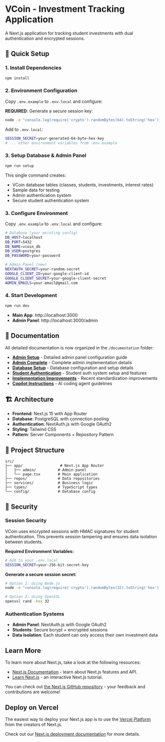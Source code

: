 # VCoin - Investment Tracking Application

A Next.js application for tracking student investments with dual authentication and encrypted sessions.

## 🚀 Quick Setup

### 1. Install Dependencies
```bash
npm install
```

### 2. Environment Configuration
Copy `.env.example` to `.env.local` and configure:

**REQUIRED**: Generate a secure session key:
```bash
node -e "console.log(require('crypto').randomBytes(64).toString('hex'))"
```

Add to `.env.local`:
```bash
SESSION_SECRET=your-generated-64-byte-hex-key
# ... other environment variables from .env.example
```

### 3. Setup Database & Admin Panel
```bash
npm run setup
```
This single command creates:
- VCoin database tables (classes, students, investments, interest rates)
- Sample data for testing
- Admin authentication system
- Secure student authentication system

### 3. Configure Environment
Copy `.env.example` to `.env.local` and configure:
```bash
# Database (your existing config)
DB_HOST=localhost
DB_PORT=5432
DB_NAME=vcoin_db
DB_USER=postgres
DB_PASSWORD=your-password

# Admin Panel (new)
NEXTAUTH_SECRET=your-random-secret
GOOGLE_CLIENT_ID=your-google-client-id
GOOGLE_CLIENT_SECRET=your-google-client-secret
ADMIN_EMAILS=your-email@gmail.com
```

### 4. Start Development
```bash
npm run dev
```

- **Main App**: http://localhost:3000
- **Admin Panel**: http://localhost:3000/admin

## 📖 Documentation

All detailed documentation is now organized in the `/documentation` folder:

- **[Admin Setup](documentation/ADMIN_SETUP.md)** - Detailed admin panel configuration guide
- **[Admin Complete](documentation/ADMIN_COMPLETE.md)** - Complete admin implementation details  
- **[Database Setup](documentation/DATABASE.md)** - Database configuration and setup details
- **[Student Authentication](documentation/STUDENT_AUTH_SETUP.md)** - Student auth system setup and features
- **[Implementation Improvements](documentation/IMPLEMENTATION_IMPROVEMENTS.md)** - Recent standardization improvements
- **[Copilot Instructions](documentation/copilot-instructions.md)** - AI coding agent guidelines

## 🏗️ Architecture

- **Frontend**: Next.js 15 with App Router
- **Database**: PostgreSQL with connection pooling
- **Authentication**: NextAuth.js with Google OAuth2
- **Styling**: Tailwind CSS
- **Pattern**: Server Components + Repository Pattern

## 📁 Project Structure

```
src/
├── app/                 # Next.js App Router
│   ├── admin/          # Admin panel
│   └── page.tsx        # Main application
├── repos/              # Data repositories
├── services/           # Business logic
├── types/              # TypeScript types
└── config/             # Database config
```

## 🔐 Security

### Session Security
VCoin uses encrypted sessions with HMAC signatures for student authentication. This prevents session tampering and ensures data isolation between students.

**Required Environment Variables:**
```bash
# Add to your .env.local
SESSION_SECRET=your-256-bit-secret-key
```

**Generate a secure session secret:**
```bash
# Option 1: Using Node.js
node -e "console.log(require('crypto').randomBytes(32).toString('hex'))"

# Option 2: Using OpenSSL
openssl rand -hex 32
```

### Authentication Systems
- **Admin Panel**: NextAuth.js with Google OAuth2
- **Students**: Secure bcrypt + encrypted sessions
- **Data Isolation**: Each student can only access their own investment data

## Learn More

To learn more about Next.js, take a look at the following resources:

- [Next.js Documentation](https://nextjs.org/docs) - learn about Next.js features and API.
- [Learn Next.js](https://nextjs.org/learn) - an interactive Next.js tutorial.

You can check out [the Next.js GitHub repository](https://github.com/vercel/next.js) - your feedback and contributions are welcome!

## Deploy on Vercel

The easiest way to deploy your Next.js app is to use the [Vercel Platform](https://vercel.com/new?utm_medium=default-template&filter=next.js&utm_source=create-next-app&utm_campaign=create-next-app-readme) from the creators of Next.js.

Check out our [Next.js deployment documentation](https://nextjs.org/docs/app/building-your-application/deploying) for more details.
